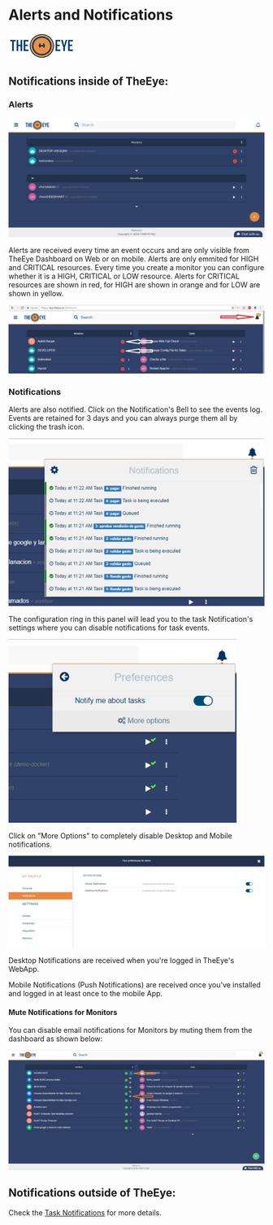 # Alerts and Notifications

[![theeye.io](../images/logo-theeye-theOeye-logo2.png)](https://theeye.io/en/index.html)

## Notifications inside of TheEye:

### Alerts

![Dashboard \(No alerts Shown\)](../images/dashboard_monitors_workflow.png)

Alerts are received every time an event occurs and are only visible from TheEye Dashboard on Web or on mobile. Alerts are only emmited for HIGH and CRITICAL resources. Every time you create a monitor you can configure whether it is a HIGH, CRITICAL or LOW resource. Alerts for CRITICAL resources are shown in red, for HIGH are shown in orange and for LOW are shown in yellow.

![Dashboard](../images/alertsandnotifications.jpg)

### Notifications

Alerts are also notified. Click on the Notification's Bell to see the events log. Events are retained for 3 days and you can always purge them all by clicking the trash icon.

![Notifications Panel](../images/image-12.png)

The configuration ring in this panel will lead you to the task Notification's settings where you can disable notifications for task events.

![Notification Preferences](../images/image-13.png)

Click on "More Options" to completely disable Desktop and Mobile notifications.

![Settings --&amp;gt; Notifications](../images/image-11.png)

Desktop Notifications are received when you're logged in TheEye's WebApp.

Mobile Notifications \(Push Notifications\) are received once you've installed and logged in at least once to the mobile App.

#### Mute Notifications for Monitors 

You can disable email notifications for Monitors by muting them from the dashboard as shown below:

![](../images/mute-monitors.jpg)

## Notifications outside of TheEye:

Check the [Task Notifications](/core-concepts/tasks/taskNotifications) for more details.





